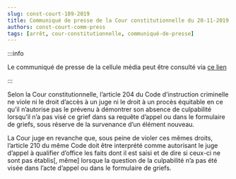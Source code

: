 ```yaml
---   
slug: const-court-189-2019
title: Communiqué de presse de la Cour constitutionnelle du 20-11-2019
authors: const-court-comm-press
tags: [arrêt, cour-constitutionnelle, communiqué-de-presse]
---
```


:::info

Le communiqué de presse de la cellule média peut être consulté via [ce lien](https://www.const-court.be/public/f/2019/2019-189f-info.pdf) 

:::

Selon la Cour constitutionnelle, l’article 204 du Code d’instruction criminelle ne viole  ni le droit d’accès à un juge ni le droit à un procès équitable en ce qu’il n’autorise pas le prévenu à démontrer son absence de culpabilité lorsqu’il n’a pas visé ce grief dans sa requête d’appel ou dans le formulaire de griefs, sous réserve de la survenance d’un élément nouveau.La Cour juge en revanche que, sous peine de violer ces mêmes droits, l’article 210 du même Code doit être interprété comme autorisant le juge d’appel à qualifier d’office les faits dont il est saisi et de dire si ceux-ci ne sont pas établis[, même] lorsque la question de la culpabilité n’a pas été visée dans l’acte d’appel ou dans le formulaire de griefs.

